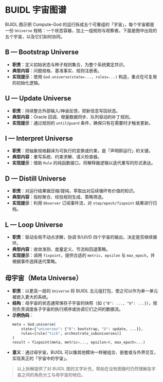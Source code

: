 # BUIDL 宇宙图谱

BUIDL 图示把 Compute-God 的运行拆成五个可重组的「宇宙」，每个宇宙都是一份 `Universe` 规格：一个状态容器，加上一组规则与观察者。下面是图中出现的五个宇宙，以及它们如何协同。

## B — Bootstrap Universe
* **职责**：定义初始状态与种子规则集合，为整个系统奠定共识。
* **典型内容**：问题规格、基准事实、规则注册表。
* **实现提示**：使用 `God.universe(state=..., rules=...)` 构造，重点在可复用的初始化逻辑。

## U — Update Universe
* **职责**：持续整合外部输入/神谕反馈，把新信息写回状态。
* **典型内容**：Oracle 回调、增量数据同步、队列驱动的补丁规则。
* **实现提示**：通过规则的 `until`/`guard` 条件，确保只有在需要时才触发更新。

## I — Interpret Universe
* **职责**：把抽象规格翻译为可执行的变换或约束，是「声明即运行」的关键。
* **典型内容**：重写系统、约束求解、语义检查器。
* **实现提示**：借助 `Rule` 的纯函数接口，将解释器逻辑以迭代重写的形式表达。

## D — Distill Universe
* **职责**：对运行结果做压缩/提纯，萃取出对后续循环有价值的知识。
* **典型内容**：指标聚合、经验规则生成、策略筛选。
* **实现提示**：利用 `Observer` 订阅事件流，对 `step/epoch/fixpoint` 结果进行归档。

## L — Loop Universe
* **职责**：驱动全局不动点求解，协调 B/U/I/D 四个宇宙的输出，决定是否继续循环。
* **典型内容**：收敛准则、度量定义、节流和回退策略。
* **实现提示**：调用 `fixpoint`，提供合适的 `metric`、`epsilon` 与 `max_epoch`，并根据事件选择迭代策略。

## 母宇宙（Meta Universe）
* **职责**：以更高一层的 `Universe` 将 BUIDL 五元组打包，使之可以作为单一单元被嵌入更大的系统。
* **结构**：母宇宙的状态通常保存子宇宙的快照（如 `{"B": ..., "U": ...}`），规则负责调度各子宇宙的执行顺序或协调它们之间的数据流。
* **示例伪码**：
  ```python
  meta = God.universe(
      state={"universes": {"B": bootstrap, "U": update, ...}},
      rules=[rule("tick", orchestrate_subuniverses)]
  )
  result = fixpoint(meta, metric=..., epsilon=0, max_epoch=...)
  ```
* **意义**：通过母宇宙，BUIDL 可以像其他模块一样被组合、嵌套或与外界交互，实现真正的「宇宙中的宇宙」。

> 以上拆解提供了对 BUIDL 图的文字补充，帮助在没有图像时仍然理解各宇宙之间的角色分工与母宇宙的地位。
